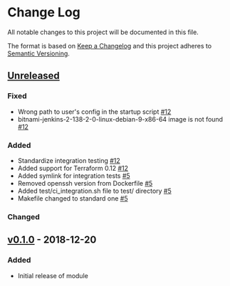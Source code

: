 # Change Log

All notable changes to this project will be documented in this file.

The format is based on [Keep a Changelog](http://keepachangelog.com/) and this
project adheres to [Semantic Versioning](http://semver.org/).

## [Unreleased]

### Fixed

- Wrong path to user's config in the startup script [#12]
- bitnami-jenkins-2-138-2-0-linux-debian-9-x86-64 image is not found [#12]

### Added

- Standardize integration testing [#12]
- Added support for Terraform 0.12 [#12]
- Added symlink for integration tests [#5]
- Removed openssh version from Dockerfile [#5]
- Added test/ci_integration.sh file to test/ directory [#5]
- Makefile changed to standard one [#5]

### Changed

## [v0.1.0] - 2018-12-20

### Added

* Initial release of module

[Unreleased]: https://github.com/terraform-google-modules/terraform-google-jenkins/compare/v0.1.0...HEAD
[v0.1.0]: https://github.com/terraform-google-modules/terraform-google-jenkins/releases/tag/v0.1.0

[#5]: https://github.com/terraform-google-modules/terraform-google-jenkins/pull/5
[#12]: https://github.com/terraform-google-modules/terraform-google-jenkins/pull/12
